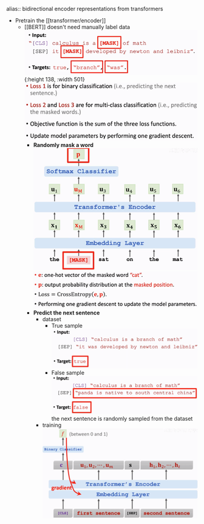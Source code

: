 alias:: bidirectional encoder representations from transformers

- Pretrain the [[transformer/encoder]]
	- [[BERT]] doesn't need manually label data
	  ![image.png](../assets/image_1696050664811_0.png){:height 138, :width 501}
	  ![image.png](../assets/image_1696050705043_0.png)
		- **Randomly mask a word**
		  ![image.png](../assets/image_1696049813876_0.png)
		  ![image.png](../assets/image_1696049833509_0.png)
		- **Predict the next sentence**
			- dataset
				- True sample
				  ![image.png](../assets/image_1696050243142_0.png)
				- False sample
				  ![image.png](../assets/image_1696050265182_0.png)
				  the next sentence is randomly sampled from the dataset
			- training
			  ![image.png](../assets/image_1696050204866_0.png)